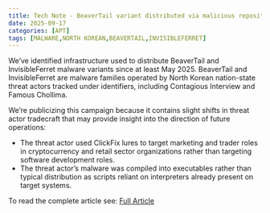 ```yaml
---
title: Tech Note - BeaverTail variant distributed via malicious repositories and ClickFix lure
date: 2025-09-17
categories: [APT]
tags: [MALWARE,NORTH KOREAN,BEAVERTAIL,INVISIBLEFERRET]
---
```


We’ve identified infrastructure used to distribute BeaverTail and InvisibleFerret malware variants since at least May 2025. BeaverTail and InvisibleFerret are malware families operated by North Korean nation-state threat actors tracked under identifiers, including Contagious Interview and Famous Chollima.

We’re publicizing this campaign because it contains slight shifts in threat actor tradecraft that may provide insight into the direction of future operations:
- The threat actor used ClickFix lures to target marketing and trader roles in cryptocurrency and retail sector organizations rather than targeting software development roles.
- The threat actor’s malware was compiled into executables rather than typical distribution as scripts reliant on interpreters already present on target systems.

To read the complete article see:  [Full Article](https://gitlab-com.gitlab.io/gl-security/security-tech-notes/threat-intelligence-tech-notes/north-korean-malware-sept-2025/) 